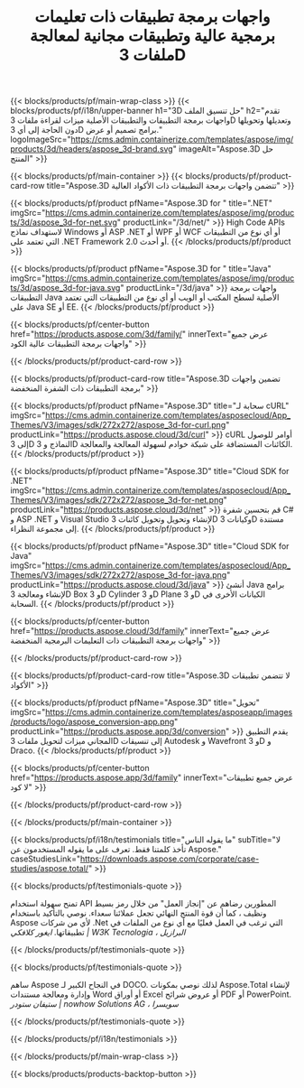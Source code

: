 ﻿---
title: واجهات برمجة تطبيقات ذات تعليمات برمجية عالية وتطبيقات مجانية لمعالجة ملفات 3D 
weight: 1460
url: /ar/
description: إنشاء تحرير وتحويل ملفات 3D. لا يلزم وجود برامج تصميم 3D. العمل باستخدام الهندسة ، أو التسلسل الهرمي للمشهد ، أو مشاركة أو تقسيم الشبكات ، أو تحريك الكائنات ، أو إضافة كاميرا مستهدفة.
google_site_verification: pJzfspWbY9hmASAU3ozD0x1YVIt8rcjsmkvNtlT8jsM
---
{{< blocks/products/pf/main-wrap-class >}}
{{< blocks/products/pf/i18n/upper-banner h1="3D حل تنسيق الملف" h2="تقدم واجهات برمجة التطبيقات والتطبيقات الأصلية ميزات لقراءة ملفات 3D وتعديلها وتحويلها دون الحاجة إلى أي 3D برامج تصميم أو عرض." logoImageSrc="https://cms.admin.containerize.com/templates/aspose/img/products/3d/headers/aspose_3d-brand.svg" imageAlt="Aspose.3D حل المنتج" >}}

{{< blocks/products/pf/main-container >}}
{{< blocks/products/pf/product-card-row title="Aspose.3D تتضمن واجهات برمجة التطبيقات ذات الأكواد العالية" >}}

{{< blocks/products/pf/product pfName="Aspose.3D for " title=".NET" imgSrc="https://cms.admin.containerize.com/templates/aspose/img/products/3d/aspose_3d-for-net.svg" productLink="/3d/net/" >}}
High Code APIs لاستهداف نماذج Windows أو ASP .NET أو WPF أو WCF أو أي نوع من التطبيقات التي تعتمد على .NET Framework 2.0 أو أحدث.
{{< /blocks/products/pf/product >}}

{{< blocks/products/pf/product pfName="Aspose.3D for " title="Java" imgSrc="https://cms.admin.containerize.com/templates/aspose/img/products/3d/aspose_3d-for-java.svg" productLink="/3d/java" >}}
واجهات برمجة التطبيقات Java الأصلية لسطح المكتب أو الويب أو أي نوع من التطبيقات التي تعتمد على Java SE أو EE.
{{< /blocks/products/pf/product >}}

{{< blocks/products/pf/center-button href="https://products.aspose.com/3d/family/" innerText="عرض جميع واجهات برمجة التطبيقات عالية الكود" >}}

{{< /blocks/products/pf/product-card-row >}}

{{< blocks/products/pf/product-card-row title="Aspose.3D تضمين واجهات برمجة التطبيقات ذات الشفرة المنخفضة" >}}

{{< blocks/products/pf/product pfName="Aspose.3D" title="سحابة لـ cURL" imgSrc="https://cms.admin.containerize.com/templates/asposecloud/App_Themes/V3/images/sdk/272x272/aspose_3d-for-curl.png" productLink="https://products.aspose.cloud/3d/curl" >}}
cURL أوامر للوصول إلى 3D النماذج و 3D الكائنات المستضافة على شبكة خوادم لسهولة المعالجة والمعالجة.
{{< /blocks/products/pf/product >}}

{{< blocks/products/pf/product pfName="Aspose.3D" title="Cloud SDK for .NET" imgSrc="https://cms.admin.containerize.com/templates/asposecloud/App_Themes/V3/images/sdk/272x272/aspose_3d-for-net.png" productLink="https://products.aspose.cloud/3d/net" >}}
قم بتحسين شفرة C# و ASP .NET و Visual Studio لإنشاء وتحويل وتحويل كائنات 3D وكيانات 3D مستندة إلى مجموعة النظراء.
{{< /blocks/products/pf/product >}}

{{< blocks/products/pf/product pfName="Aspose.3D" title="Cloud SDK for Java" imgSrc="https://cms.admin.containerize.com/templates/asposecloud/App_Themes/V3/images/sdk/272x272/aspose_3d-for-java.png" productLink="https://products.aspose.cloud/3d/java" >}}
أنشئ Java برامج لإنشاء ومعالجة 3D Box و 3D Cylinder و 3D Plane و 3D الكيانات الأخرى في السحابة.
{{< /blocks/products/pf/product >}}

{{< blocks/products/pf/center-button href="https://products.aspose.cloud/3d/family" innerText="عرض جميع واجهات برمجة التطبيقات ذات التعليمات البرمجية المنخفضة" >}}

{{< /blocks/products/pf/product-card-row >}}

{{< blocks/products/pf/product-card-row title="Aspose.3D لا تتضمن تطبيقات الأكواد" >}}

{{< blocks/products/pf/product pfName="Aspose.3D" title="تحويل" imgSrc="https://cms.admin.containerize.com/templates/asposeapp/images/products/logo/aspose_conversion-app.png" productLink="https://products.aspose.app/3d/conversion" >}}
يقدم التطبيق المجاني ميزات لتحويل ملفات 3D إلى تنسيقات Autodesk و Wavefront و 3D و Draco.
{{< /blocks/products/pf/product >}}

{{< blocks/products/pf/center-button href="https://products.aspose.app/3d/family" innerText="عرض جميع تطبيقات لا كود" >}}

{{< /blocks/products/pf/product-card-row >}}

{{< /blocks/products/pf/main-container >}}

{{< blocks/products/pf/i18n/testimonials title="ما يقوله الناس" subTitle="لا تأخذ كلمتنا فقط. تعرف على ما يقوله المستخدمون عن Aspose." caseStudiesLink="https://downloads.aspose.com/corporate/case-studies/aspose.total/" >}}

{{< blocks/products/pf/testimonials-quote >}}
<p class="first">
 تمنح سهولة استخدام API المطورين رضاهم عن "إنجاز العمل" من خلال رمز بسيط ونظيف ، كما أن قوة المنتج النهائي تجعل عملائنا سعداء. نوصي بالتأكيد باستخدام Aspose لأي من شركات .Net التي ترغب في العمل فعليًا مع أي نوع من الملفات في تطبيقاتها.
 <em>
  ايغور كلافكي | W3K Tecnologia ، البرازيل
 </em>
</p>

{{< /blocks/products/pf/testimonials-quote >}}

{{< blocks/products/pf/testimonials-quote >}}
<p class="second">
 ساهم Aspose في النجاح الكبير لـ DOCO. لذلك نوصي بمكونات Aspose.Total لإنشاء وإدارة ومعالجة مستندات Word أو أوراق Excel أو عروض شرائح PDF أو PowerPoint.
 <em>
  ستيفان ستودر | nowhow Solutions AG ، سويسرا
 </em>
</p>

{{< /blocks/products/pf/testimonials-quote >}}

{{< /blocks/products/pf/i18n/testimonials >}}

{{< /blocks/products/pf/main-wrap-class >}}

{{< blocks/products/products-backtop-button >}}